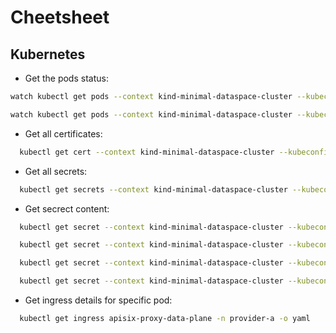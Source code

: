 # Cheetsheet

## Kubernetes

- Get the pods status:

```bash
watch kubectl get pods --context kind-minimal-dataspace-cluster --kubeconfig ./cluster-config.yaml --all-namespaces
```

```bash
watch kubectl get pods --context kind-minimal-dataspace-cluster --kubeconfig ./cluster-config.yaml -n provider-a
```

- Get all certificates:

```bash
  kubectl get cert --context kind-minimal-dataspace-cluster --kubeconfig ./cluster-config.yaml --all-namespaces
```

- Get all secrets:

```bash
  kubectl get secrets --context kind-minimal-dataspace-cluster --kubeconfig ./cluster-config.yaml --all-namespaces
```

- Get secrect content:

```bash
  kubectl get secret --context kind-minimal-dataspace-cluster --kubeconfig ./cluster-config.yaml -n <namespace_name> <secret_name> -o jsonpath="{.data['tls\.crt']}" | base64 --decode

  kubectl get secret --context kind-minimal-dataspace-cluster --kubeconfig ./cluster-config.yaml -n ds-operator mysql-database-secret -o json

  kubectl get secret --context kind-minimal-dataspace-cluster --kubeconfig ./cluster-config.yaml -n ds-operator mysql-database-secret -o jsonpath="{.data}" | jq

  kubectl get secret --context kind-minimal-dataspace-cluster --kubeconfig ./cluster-config.yaml -n ds-operator mysql-database-secret -o json | jq -r '.data | to_entries[] | .key + ": " + (.value | @base64d)'
```

- Get ingress details for specific pod:

```bash
  kubectl get ingress apisix-proxy-data-plane -n provider-a -o yaml
```